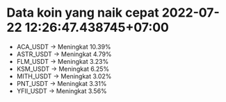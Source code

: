 # Data koin yang naik cepat 2022-07-22 12:26:47.438745+07:00

* ACA_USDT -> Meningkat 10.39%
* ASTR_USDT -> Meningkat 4.79%
* FLM_USDT -> Meningkat 3.23%
* KSM_USDT -> Meningkat 6.25%
* MITH_USDT -> Meningkat 3.02%
* PNT_USDT -> Meningkat 3.31%
* YFII_USDT -> Meningkat 3.56%
